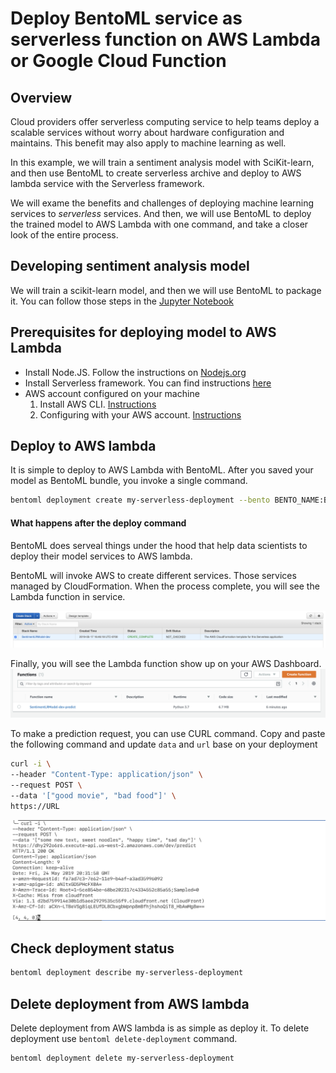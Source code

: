 # Deploy BentoML service as serverless function on AWS Lambda or Google Cloud Function

## Overview

Cloud providers offer serverless computing service to help teams deploy a
scalable services without worry about hardware configuration and maintains. This
benefit may also apply to machine learning as well.

In this example, we will train a sentiment analysis model with SciKit-learn, and
then use BentoML to create serverless archive and deploy to AWS lambda service
with the Serverless framework.

We will exame the benefits and challenges of deploying machine learning services to *serverless* services.
And then, we will use BentoML to deploy the trained model to AWS Lambda with one command, and take a closer look of the entire process.

## Developing sentiment analysis model

We will train a scikit-learn model, and then we will use BentoML to package it.  You can follow those steps in the [Jupyter Notebook](https://www.github.com/bentoml/bentoml/examples/deploying-with-serverless/Deploying%20with%20serverless.ipynb)


## Prerequisites for deploying model to AWS Lambda

* Install Node.JS. Follow the instructions on [Nodejs.org](https://nodejs.org/en)
* Install Serverless framework.  You can find instructions [here](https://serverless.com/framework/docs/getting-started/)
* AWS account configured on your machine
   1. Install AWS CLI. [Instructions](https://docs.aws.amazon.com/cli/latest/userguide/cli-chap-install.html)
   2. Configuring with your AWS account. [Instructions](https://docs.aws.amazon.com/cli/latest/userguide/cli-chap-configure.html)


## Deploy to AWS lambda
It is simple to deploy to AWS Lambda with BentoML. After you saved your model as BentoML bundle, you invoke a single command.

```bash
bentoml deployment create my-serverless-deployment --bento BENTO_NAME:BENTO_VERSION --platform aws-lambda --region us-west-2
```

#### What happens after the deploy command
BentoML does serveal things under the hood that help data scientists to deploy their model services to AWS lambda.

BentoML will invoke AWS to create different services.  Those services managed by CloudFormation.  When the process complete, you will see the Lambda function in service.

![ScreenShot](./cloud-formation.png)

Finally, you will see the Lambda function show up on your AWS Dashboard.
![ScreenShot](./lambda-dash.png)

To make a prediction request, you can use CURL command. Copy and paste the following command and update `data` and `url`
base on your deployment

```bash
curl -i \
--header "Content-Type: application/json" \
--request POST \
--data '["good movie", "bad food"]' \
https://URL
```

![ScreenShot](./make-prediction-curl.png)

## Check deployment status
```bash
bentoml deployment describe my-serverless-deployment
```


## Delete deployment from AWS lambda
Delete deployment from AWS lambda is as simple as deploy it. To delete deployment use `bentoml delete-deployment` command.
```bash
bentoml deployment delete my-serverless-deployment
```